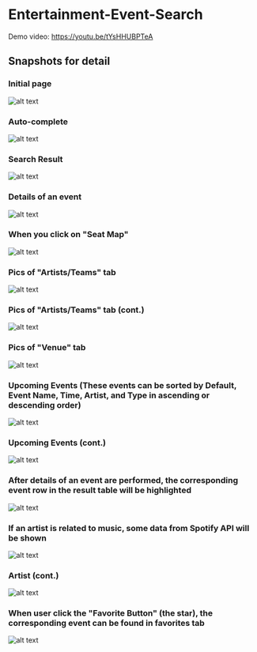 # Entertainment-Event-Search

Demo video: https://youtu.be/tYsHHUBPTeA


## Snapshots for detail
### Initial page

![alt text](/snapshots/initial.png) <br>



### Auto-complete

![alt text](/snapshots/autocomplete.png) <br>



### Search Result

![alt text](/snapshots/search_result.png) <br>



### Details of an event

![alt text](/snapshots/event_detail.png) <br>




### When you click on "Seat Map"

![alt text](/snapshots/seatMap.png) <br>




### Pics of "Artists/Teams" tab

![alt text](/snapshots/teams.png) <br>


### Pics of "Artists/Teams" tab (cont.)

![alt text](/snapshots/teams2.png) <br>




### Pics of "Venue" tab

![alt text](/snapshots/venue.png) <br>




### Upcoming Events (These events can be sorted by Default, Event Name, Time, Artist, and Type in ascending or descending order)

![alt text](/snapshots/upcoming.png) <br>


### Upcoming Events (cont.)

![alt text](/snapshots/upcoming_sort.png) <br>




### After details of an event are performed, the corresponding event row in the result table will be highlighted

![alt text](/snapshots/clicked_event.png) <br>




### If an artist is related to music, some data from Spotify API will be shown

![alt text](/snapshots/artist1.png) <br>


### Artist (cont.)

![alt text](/snapshots/artist2.png) <br>




### When user click the "Favorite Button" (the star), the corresponding event can be found in favorites tab

![alt text](/snapshots/favorite.png) <br>

